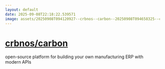 ```yaml
---
layout: default
date: 2025-09-08T22:18:22.539571
image: assets/20250908T094120927--crbnos--carbon--20250908T094658325--cropped.png
---
```


# [crbnos/carbon](https://github.com/crbnos/carbon)

open-source platform for building your own manufacturing ERP with modern APIs
